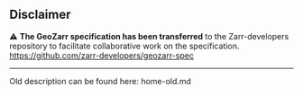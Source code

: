 

Disclaimer
---
:warning: **The GeoZarr specification has been transferred** to the Zarr-developers repository to facilitate collaborative work on the specification.
https://github.com/zarr-developers/geozarr-spec

---

Old description can be found here:  home-old.md
